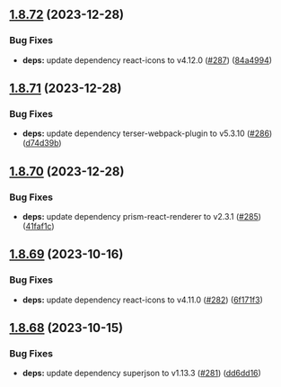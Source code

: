 ## [1.8.72](https://github.com/dds/bosabosa.org/compare/v1.8.71...v1.8.72) (2023-12-28)


### Bug Fixes

* **deps:** update dependency react-icons to v4.12.0 ([#287](https://github.com/dds/bosabosa.org/issues/287)) ([84a4994](https://github.com/dds/bosabosa.org/commit/84a49940b3fbb28e16e2eacf074792f896720c09))



## [1.8.71](https://github.com/dds/bosabosa.org/compare/v1.8.70...v1.8.71) (2023-12-28)


### Bug Fixes

* **deps:** update dependency terser-webpack-plugin to v5.3.10 ([#286](https://github.com/dds/bosabosa.org/issues/286)) ([d74d39b](https://github.com/dds/bosabosa.org/commit/d74d39b2e5e44ea602a2c93f8bbc3acf09fba0d6))



## [1.8.70](https://github.com/dds/bosabosa.org/compare/v1.8.69...v1.8.70) (2023-12-28)


### Bug Fixes

* **deps:** update dependency prism-react-renderer to v2.3.1 ([#285](https://github.com/dds/bosabosa.org/issues/285)) ([41faf1c](https://github.com/dds/bosabosa.org/commit/41faf1c41eeb8f03bdf92929b142af67c37e8ff3))



## [1.8.69](https://github.com/dds/bosabosa.org/compare/v1.8.68...v1.8.69) (2023-10-16)


### Bug Fixes

* **deps:** update dependency react-icons to v4.11.0 ([#282](https://github.com/dds/bosabosa.org/issues/282)) ([6f171f3](https://github.com/dds/bosabosa.org/commit/6f171f31fe9d2f403bba8394e667a77003e628e9))



## [1.8.68](https://github.com/dds/bosabosa.org/compare/v1.8.67...v1.8.68) (2023-10-15)


### Bug Fixes

* **deps:** update dependency superjson to v1.13.3 ([#281](https://github.com/dds/bosabosa.org/issues/281)) ([dd6dd16](https://github.com/dds/bosabosa.org/commit/dd6dd1669cba9620754bd59ea488aca32453d654))



